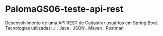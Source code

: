 # PalomaGS06-teste-api-rest
Desenvolvimento de uma API REST de Cadastrar usuários em Spring Boot.
Tecnologias utilizadas: J
. Java
. JSON
. Maven
. Postman

